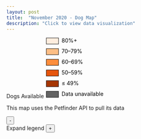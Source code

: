 ```yaml
---
layout: post
title:  "November 2020 - Dog Map"
description: "Click to view data visualization"
---
```

<main id="map" class="map"></main>
<aside class="legend__wrapper legend__wrapper--datacommon">
  <div class="legend" style="max-height: 309px;">
    <span class="legend__title legend__title--datacommon">Dogs Available</span>
    <svg height="160" width="160">
      <rect x="2" y="2" width="32" height="16" fill="#feedde" stroke="black" stroke-width="1px" />
      <text x="42" y="14" class="legend__entry legend__entry--datacommon">80%+</text>
      <rect x="2" y="30" width="32" height="16" fill="#fdbe85" stroke="black" stroke-width="1px"  />
      <text x="42" y="42" class="legend__entry legend__entry--datacommon">70–⁠79%</text>
      <rect x="2" y="58" width="32" height="16" fill="#fd8d3c" stroke="black" stroke-width="1px"  />
      <text x="42" y="70" class="legend__entry legend__entry--datacommon">60–⁠69%</text>
      <rect x="2" y="86" width="32" height="16" fill="#e6550d" stroke="black" stroke-width="1px"  />
      <text x="42" y="98" class="legend__entry legend__entry--datacommon">50–⁠59%</text>
      <rect x="2" y="114" width="32" height="16" fill="#a63603" stroke="black" stroke-width="1px"  />
      <text x="42" y="126" class="legend__entry legend__entry--datacommon">≤ 49%</text>
      <rect x="2" y="142" width="32" height="16" fill="#636363" stroke="black" stroke-width="1px"  />
      <text x="42" y="154" class="legend__entry legend__entry--datacommon">Data unavailable</text>
    </svg>
    <p class="legend__disclaimer legend__disclaimer--datacommon">This map uses the Petfinder API to pull its data</p>
  </div>
  <button type="button" class="button__collapsible button__collapsible--minus">-</button>
  <div>
    <label for="button__collapsible--plus" class="maximize-instructions legend__entry legend__entry--datacommon">Expand legend</label>
    <button type="button" class="button__collapsible button__collapsible--plus">+</button>
  </div>
</aside>

<script src="{{'assets/javascripts/dog-map.js' | absolute_url }}" type="module"></script>